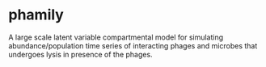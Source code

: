 # phamily
A large scale latent variable compartmental model for simulating abundance/population time series of interacting phages and microbes that undergoes lysis in presence of the phages. 
